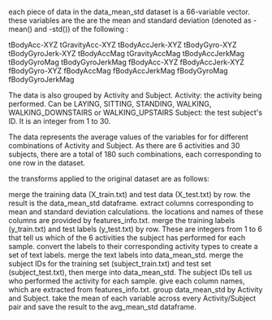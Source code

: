 each piece of data in the data_mean_std dataset is a 66-variable vector. these variables are the are the mean and standard deviation (denoted as -mean() and -std()) of the following :

tBodyAcc-XYZ
tGravityAcc-XYZ
tBodyAccJerk-XYZ
tBodyGyro-XYZ
tBodyGyroJerk-XYZ
tBodyAccMag
tGravityAccMag
tBodyAccJerkMag
tBodyGyroMag
tBodyGyroJerkMag
fBodyAcc-XYZ
fBodyAccJerk-XYZ
fBodyGyro-XYZ
fBodyAccMag
fBodyAccJerkMag
fBodyGyroMag
fBodyGyroJerkMag

The data is also grouped by Activity and Subject. 
Activity: the activity being performed. Can be LAYING, SITTING, STANDING, WALKING, WALKING_DOWNSTAIRS or WALKING_UPSTAIRS
Subject: the test subject's ID. It is an integer from 1 to 30.

The data represents the average values of the variables for for different combinations of Activity and Subject.
As there are 6 activities and 30 subjects, there are a total of 180 such combinations, each corresponding to one row in the dataset.

the transforms applied to the original dataset are as follows:

merge the training data (X_train.txt) and test data (X_test.txt) by row. the result is the data_mean_std dataframe.
extract columns corresponding to mean and standard deviation calculations. the locations and names of these columns are provided by features_info.txt. 
merge the training labels (y_train.txt) and test labels (y_test.txt) by row. These are integers from 1 to 6 that tell us which of the 6 activities the subject has performed for each sample.
convert the labels to their corresponding activity types to create a set of text labels.
merge the text labels into data_mean_std.
merge the subject IDs for the training set (subject_train.txt) and test set (subject_test.txt), then merge into data_mean_std. The subject IDs tell us who performed the activity for each sample. 
give each column names, which are extracted from features_info.txt.
group data_mean_std by Activity and Subject.
take the mean of each variable across every Activity/Subject pair and save the result to the avg_mean_std dataframe.